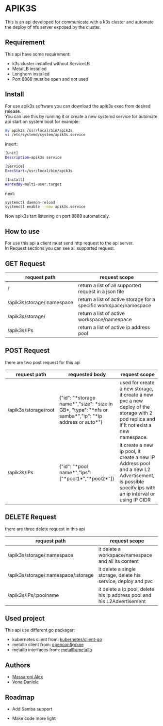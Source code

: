 
# APIK3S

This is an api developed for communicate with a k3s cluster and automate the deploy of nfs server exposed by the cluster.


## Requirement
This api have some requirement:

 - k3s cluster installed without ServiceLB
 - MetalLB installed
 - Longhorn installed 
 - Port 8888 must be open and not used


## Install

For use apik3s software you can download the apik3s exec from desired release. \
You can use this by running it or create a new systemd service for automate api start on system boot for example:

```bash
mv apik3s /usr/local/bin/apik3s
vi /etc/systemd/system/apik3s.service
```

Insert:
```bash
[Unit]
Description=apik3s service

[Service]
ExecStart=/usr/local/bin/apik3s

[Install]
WantedBy=multi-user.target
```
next:

```bash
systemctl daemon-reload
systemctl enable --now apik3s.service
```

Now apik3s tart listening on port 8888 automaticaly.
## How to use
For use this api a client must send http request to the api server. \
In Request sections you can see all supported request.

## GET Request

| request path | request scope |
| --- | --- |
| / | return a list of all supported request in a json file |
| /apik3s/storage/:namespace | return a list of active storage for a specific workspace/namespace |
| /apik3s/storage/ | return a list of active workspace/namespace |
| /apik3s/IPs | return a list of active ip address pool |


## POST Request

there are two post request for this api

| request path | requested body | request scope |
| --- | --- | --- |
| /apik3s/storage/root | {"id": "\*storage name\*","size": \*size in GB\*,  "type": "\*nfs or samba\*","ip": "\*ip address or auto\*"} | used for create a new storage, it create a new pvc a new deploy of the storage with 2 pod replica and if it not exist a new namespace. |
| /apik3s/IPs | {"id": "\*pool name\*","ips":\["\*pool1\*","\*pool2\*"\]} | it create a new ip pool, it create a new IP Address pool and a new L2 Advertisement, is possible specify ips with an ip interval or using IP CIDR |


## DELETE Request

there are three delete request in this api

| request path | request scope |
| --- | --- |
| /apik3s/storage/:namespace | it delete a workspace/namespace and all its content |
| /apik3s/storage/:namespace/:storage | it delete a single storage, delete his service, deploy and pvc |
| /apik3s/IPs/:poolname | it delete a ip pool, delete his ip address pool and his L2Advertisement |


## Used project

This api use different go packager:

- kubernetes client from: [kubernetes/client-go](https://github.com/kubernetes/client-go)
- metallb client from: [openconfig/kne](https://github.com/openconfig/kne/tree/main/api/metallb/clientset/v1beta1)
- metallb interfaces from: [metallb/metallb](https://github.com/metallb/metallb/tree/main/api/v1beta2)
## Authors

- [Massaroni Alex](https://www.github.com/rh363)
- [Vona Daniele]()

## Roadmap

- Add Samba support

- Make code more light

